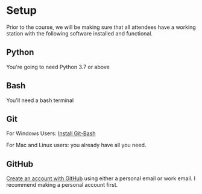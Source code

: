 # Setup

Prior to the course, we will be making sure that all attendees have a working station with the following software installed and functional.

## Python
You're going to need Python 3.7 or above

## Bash
You'll need a bash terminal

## Git
For Windows Users: [Install Git-Bash](https://gitforwindows.org/)  

For Mac and Linux users: you already have all you need.

## GitHub
[Create an account with GitHub](https://github.com/) using either a personal email or work email. I recommend making a personal account first.